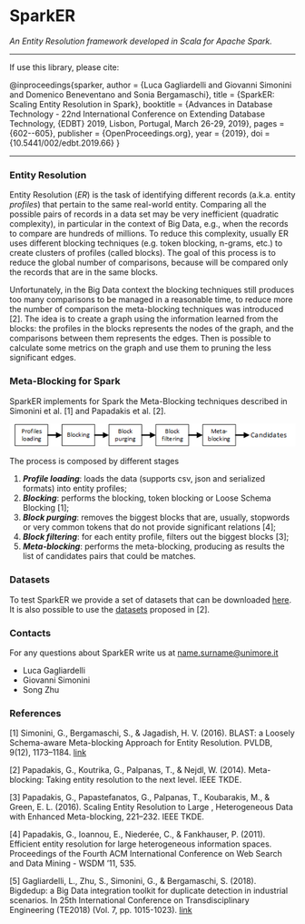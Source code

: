 # SparkER
_An Entity Resolution framework developed in Scala for Apache Spark._

---

If use this library, please cite:

@inproceedings{sparker,
  author    = {Luca Gagliardelli and
               Giovanni Simonini and
               Domenico Beneventano and
               Sonia Bergamaschi},
  title     = {SparkER: Scaling Entity Resolution in Spark},
  booktitle = {Advances in Database Technology - 22nd International Conference on
               Extending Database Technology, {EDBT} 2019, Lisbon, Portugal, March
               26-29, 2019},
  pages     = {602--605},
  publisher = {OpenProceedings.org},
  year      = {2019},
  doi       = {10.5441/002/edbt.2019.66}
}

---

### Entity Resolution
Entity Resolution (*ER*) is the task of identifying different records (a.k.a. entity *profiles*) that pertain to the same real-world entity. Comparing all the possible pairs of records in a data set may be very inefficient (quadratic complexity), in particular in the context of Big Data, e.g., when the records to compare are hundreds of millions. To reduce this complexity, usually ER uses different blocking techniques (e.g. token blocking, n-grams, etc.) to create clusters of profiles (called blocks). The goal of this process is to reduce the global number of comparisons, because will be compared only the records that are in the same blocks.

Unfortunately, in the Big Data context the blocking techniques still produces too many comparisons to be managed in a reasonable time, to reduce more the number of comparison the meta-blocking techniques was introduced [2]. The idea is to create a graph using the information learned from the blocks: the profiles in the blocks represents the nodes of the graph, and the comparisons between them represents the edges. Then is possible to calculate some metrics on the graph and use them to pruning the less significant edges.

### Meta-Blocking for Spark
SparkER implements for Spark the Meta-Blocking techniques described in Simonini et al. [1] and Papadakis et al. [2].

[![stages](https://github.com/Gaglia88/sparker/raw/master/img/stages.png)](#stages)

The process is composed by different stages
1. ***Profile loading***: loads the data (supports csv, json and serialized formats) into entity profiles;
2. ***Blocking***: performs the blocking, token blocking or Loose Schema Blocking [1];
4. ***Block purging***: removes the biggest blocks that are, usually, stopwords or very common tokens that do not provide significant relations [4];
5. ***Block filtering***: for each entity profile, filters out the biggest blocks [3];
6. ***Meta-blocking***: performs the meta-blocking, producing as results the list of candidates pairs that could be matches.

### Datasets
To test SparkER we provide a set of datasets that can be downloaded [here](https://sourceforge.net/projects/sparker/files/). It is also possible to use the [datasets](https://sourceforge.net/projects/erframework/files/) proposed in [2].

### Contacts
For any questions about SparkER write us at name.surname@unimore.it
* Luca Gagliardelli
* Giovanni Simonini
* Song Zhu

### References
[1] Simonini, G., Bergamaschi, S., & Jagadish, H. V. (2016). BLAST: a Loosely Schema-aware Meta-blocking Approach for Entity Resolution. PVLDB, 9(12), 1173–1184. [link](http://www.vldb.org/pvldb/vol9/p1173-simonini.pdf)

[2] Papadakis, G., Koutrika, G., Palpanas, T., & Nejdl, W. (2014). Meta-blocking: Taking entity resolution to the next level. IEEE TKDE.

[3] Papadakis, G., Papastefanatos, G., Palpanas, T., Koubarakis, M., & Green, E. L. (2016). Scaling Entity Resolution to Large , Heterogeneous Data with Enhanced Meta-blocking, 221–232. IEEE TKDE.

[4] Papadakis, G., Ioannou, E., Niederée, C., & Fankhauser, P. (2011). Efficient entity resolution for large heterogeneous information spaces. Proceedings of the Fourth ACM International Conference on Web Search and Data Mining - WSDM ’11, 535.

[5] Gagliardelli, L., Zhu, S., Simonini, G., & Bergamaschi, S. (2018). Bigdedup: a Big Data integration toolkit for duplicate detection in industrial scenarios. In 25th International Conference on Transdisciplinary Engineering (TE2018) (Vol. 7, pp. 1015-1023). [link](https://iris.unimore.it/retrieve/handle/11380/1165040/201434/ATDE7-1015.pdf)
